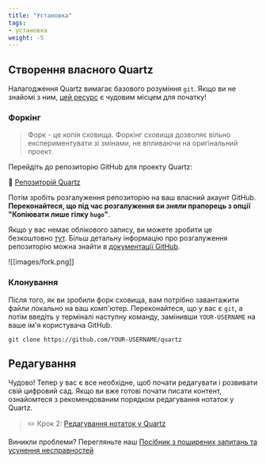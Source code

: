```yaml
---
title: "Установка"
tags:
- установка
weight: -5
---
```


## Створення власного Quartz
Налагодження Quartz вимагає базового розуміння `git`. Якщо ви не знайомі з ним, [цей ресурс](https://resources.nwplus.io/2-beginner/how-to-git-github.html) є чудовим місцем для початку!

### Форкінг
> Форк - це копія сховища. Форкінг сховища дозволяє вільно експериментувати зі змінами, не впливаючи на оригінальний проект.

Перейдіть до репозиторію GitHub для проекту Quartz:

📁 [Репозиторій Quartz](https://github.com/jackyzha0/quartz)

Потім зробіть розгалуження репозиторію на ваш власний акаунт GitHub. **Переконайтеся, що під час розгалуження ви _зняли_ прапорець з опції "Копіювати лише гілку `hugo`"**.

Якщо у вас немає облікового запису, ви можете зробити це безкоштовно [тут](https://github.com/join). Більш детальну інформацію про розгалуження репозиторію можна знайти в [документації GitHub](https://docs.github.com/en/get-started/quickstart/fork-a-repo).

![[images/fork.png]]

### Клонування
Після того, як ви зробили форк сховища, вам потрібно завантажити файли локально на ваш комп'ютер. Переконайтеся, що у вас є `git`, а потім введіть у терміналі наступну команду, замінивши `YOUR-USERNAME` на ваше ім'я користувача GitHub.

```hell
git clone https://github.com/YOUR-USERNAME/quartz
```

## Редагування
Чудово! Тепер у вас є все необхідне, щоб почати редагувати і розвивати свій цифровий сад. Якщо ви вже готові почати писати контент, ознайомтеся з рекомендованим порядком редагування нотаток у Quartz.

> ✏️ Крок 2: [Редагування нотаток у Quartz](Редагування%20вмісту.md)

Виникли проблеми? Перегляньте наш [Посібник з поширених запитань та усунення несправностей](%D0%A3%D1%81%D1%83%D0%BD%D0%B5%D0%BD%D0%BD%D1%8F%20%D0%BF%D1%80%D0%BE%D0%B1%D0%BB%D0%B5%D0%BC.md)